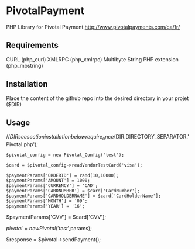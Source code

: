 PivotalPayment
==============
PHP Library for Pivotal Payment
http://www.pivotalpayments.com/ca/fr/



Requirements
-----------
CURL (php_curl)
XMLRPC (php_xmlrpc)
Multibyte String PHP extension (php_mbstring)

Installation
-----------
  Place the content of the github repo into the desired directory in your projet ($DIR)

Usage
-----
  //$DIR see section installation below
  require_once($DIR.DIRECTORY_SEPARATOR.'Pivotal.php');	
	
	$pivotal_config = new Pivotal_Config('test');
	
	$card = $pivotal_config->readVendorTestCard('visa');

	$paymentParams['ORDERID'] = rand(10,10000);
	$paymentParams['AMOUNT'] = 1000;
	$paymentParams['CURRENCY'] = 'CAD';
	$paymentParams['CARDNUMBER'] = $card['CardNumber'];
	$paymentParams['CARDHOLDERNAME'] = $card['CardHolderName'];
	$paymentParams['MONTH'] = '09';
	$paymentParams['YEAR'] = '16';
  $paymentParams['CVV'] = $card['CVV'];

  $pivotal = new Pivotal('test',$params);

  $response = $pivotal->sendPayment();
	


 
